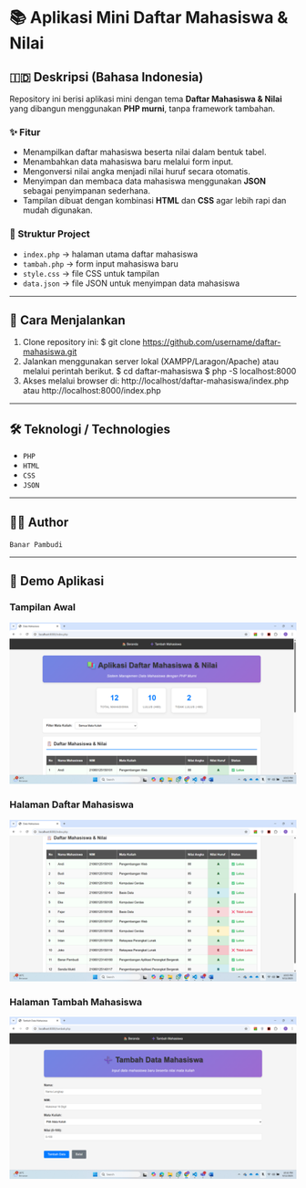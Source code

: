 # 📚 Aplikasi Mini Daftar Mahasiswa & Nilai

## 🇮🇩 Deskripsi (Bahasa Indonesia)
Repository ini berisi aplikasi mini dengan tema **Daftar Mahasiswa & Nilai** yang dibangun menggunakan **PHP murni**, tanpa framework tambahan.  

### ✨ Fitur
- Menampilkan daftar mahasiswa beserta nilai dalam bentuk tabel.  
- Menambahkan data mahasiswa baru melalui form input.  
- Mengonversi nilai angka menjadi nilai huruf secara otomatis.  
- Menyimpan dan membaca data mahasiswa menggunakan **JSON** sebagai penyimpanan sederhana.  
- Tampilan dibuat dengan kombinasi **HTML** dan **CSS** agar lebih rapi dan mudah digunakan.  

### 📂 Struktur Project
- `index.php` → halaman utama daftar mahasiswa  
- `tambah.php` → form input mahasiswa baru  
- `style.css` → file CSS untuk tampilan  
- `data.json` → file JSON untuk menyimpan data mahasiswa  

---

## 🚀 Cara Menjalankan
1. Clone repository ini:
   $ git clone https://github.com/username/daftar-mahasiswa.git
2. Jalankan menggunakan server lokal (XAMPP/Laragon/Apache) atau melalui perintah berikut.
   $ cd daftar-mahasiswa
   $ php -S localhost:8000
3. Akses melalui browser di:
   http://localhost/daftar-mahasiswa/index.php
   atau
   http://localhost:8000/index.php

---

## 🛠️ Teknologi / Technologies
- `PHP`
- `HTML`
- `CSS`
- `JSON`

---

## 👨‍💻 Author
`Banar Pambudi`

---

## 📸 Demo Aplikasi

### Tampilan Awal
![Tampilan Awal](assets/img/screenshot-awal.png)

### Halaman Daftar Mahasiswa
![Daftar Mahasiswa](assets/img/screenshot-daftar.png)

### Halaman Tambah Mahasiswa
![Tambah Mahasiswa](assets/img/screenshot-form.png)
